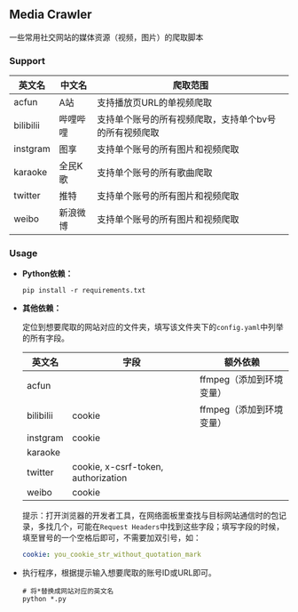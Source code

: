 ## Media Crawler

一些常用社交网站的媒体资源（视频，图片）的爬取脚本

### Support

| 英文名    | 中文名   | 爬取范围                                               |
| --------- | -------- | ------------------------------------------------------ |
| acfun     | A站      | 支持播放页URL的单视频爬取                              |
| bilibilii | 哔哩哔哩 | 支持单个账号的所有视频爬取，支持单个bv号的所有视频爬取 |
| instgram  | 图享     | 支持单个账号的所有图片和视频爬取                       |
| karaoke   | 全民K歌  | 支持单个账号的所有歌曲爬取                             |
| twitter   | 推特     | 支持单个账号的所有图片和视频爬取                       |
| weibo     | 新浪微博 | 支持单个账号的所有图片和视频爬取                       |

### Usage

- **Python依赖：**
  
  ```shell
  pip install -r requirements.txt
  ```
  
- **其他依赖：**

  定位到想要爬取的网站对应的文件夹，填写该文件夹下的`config.yaml`中列举的所有字段。

  | 英文名    | 字段                                | 额外依赖                 |
  | --------- | ----------------------------------- | ------------------------ |
  | acfun     |                                     | ffmpeg（添加到环境变量） |
  | bilibilii | cookie                              | ffmpeg（添加到环境变量） |
  | instgram  | cookie                              |                          |
  | karaoke   |                                     |                          |
  | twitter   | cookie, x-csrf-token, authorization |                          |
  | weibo     | cookie                              |                          |

  提示：打开浏览器的开发者工具，在网络面板里查找与目标网站通信时的包记录，多找几个，可能在`Request Headers`中找到这些字段；填写字段的时候，填至冒号的一个空格后即可，不需要加双引号，如：

  ```yaml
  cookie: you_cookie_str_without_quotation_mark
  ```

- 执行程序，根据提示输入想要爬取的账号ID或URL即可。

  ```shell
  # 将*替换成网站对应的英文名
  python *.py
  ```


